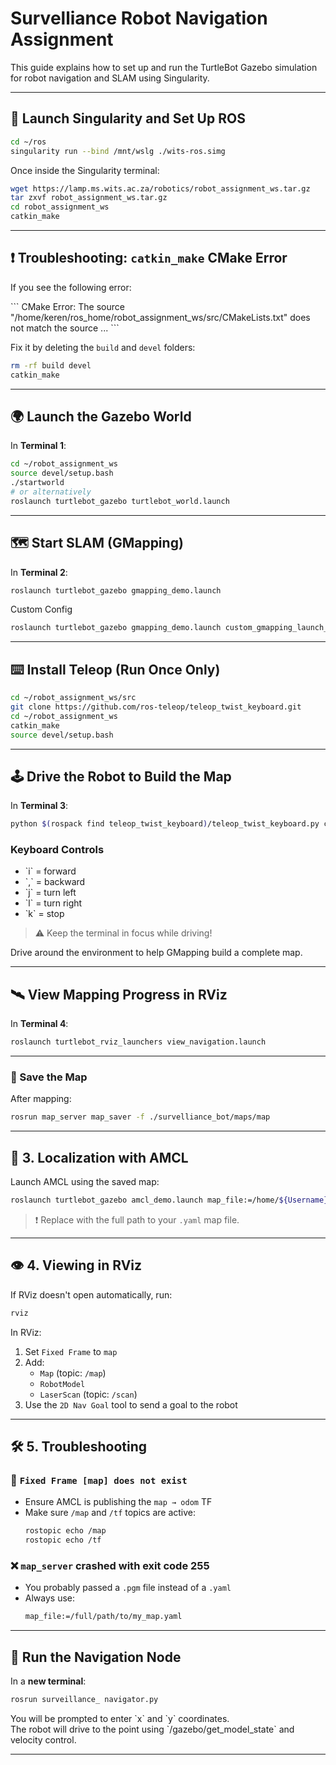 # Survelliance Robot Navigation Assignment

This guide explains how to set up and run the TurtleBot Gazebo simulation for robot navigation and SLAM using Singularity.

---

## 🚀 Launch Singularity and Set Up ROS

```bash
cd ~/ros
singularity run --bind /mnt/wslg ./wits-ros.simg
```

Once inside the Singularity terminal:

```bash
wget https://lamp.ms.wits.ac.za/robotics/robot_assignment_ws.tar.gz
tar zxvf robot_assignment_ws.tar.gz
cd robot_assignment_ws
catkin_make
```

---

## ❗ Troubleshooting: `catkin_make` CMake Error

If you see the following error:

\`\`\`
CMake Error: The source "/home/keren/ros_home/robot_assignment_ws/src/CMakeLists.txt" does not match the source ...
\`\`\`

Fix it by deleting the `build` and `devel` folders:

```bash
rm -rf build devel
catkin_make
```

---

## 🌍 Launch the Gazebo World

In **Terminal 1**:

```bash
cd ~/robot_assignment_ws
source devel/setup.bash
./startworld
# or alternatively
roslaunch turtlebot_gazebo turtlebot_world.launch
```

---

## 🗺️ Start SLAM (GMapping)

In **Terminal 2**:

```bash
roslaunch turtlebot_gazebo gmapping_demo.launch
```

Custom Config
```bash
roslaunch turtlebot_gazebo gmapping_demo.launch custom_gmapping_launch_file:=./survelliance_bot/launch/gmapping.launch
```

---

## ⌨️ Install Teleop (Run Once Only)

```bash
cd ~/robot_assignment_ws/src
git clone https://github.com/ros-teleop/teleop_twist_keyboard.git
cd ~/robot_assignment_ws
catkin_make
source devel/setup.bash
```

---

## 🕹️ Drive the Robot to Build the Map

In **Terminal 3**:

```bash
python $(rospack find teleop_twist_keyboard)/teleop_twist_keyboard.py cmd_vel:=/cmd_vel_mux/input/teleop
```

### Keyboard Controls

- \`i\` = forward  
- \`,` = backward  
- \`j\` = turn left  
- \`l\` = turn right  
- \`k\` = stop  

> ⚠️ Keep the terminal in focus while driving!

Drive around the environment to help GMapping build a complete map.

---

## 🛰️ View Mapping Progress in RViz

In **Terminal 4**:

```bash
roslaunch turtlebot_rviz_launchers view_navigation.launch
```
---

### 💾 Save the Map

After mapping:

```bash
rosrun map_server map_saver -f ./survelliance_bot/maps/map
```
---

## 📌 3. Localization with AMCL

Launch AMCL using the saved map:

```bash
roslaunch turtlebot_gazebo amcl_demo.launch map_file:=/home/${Username}$/ros_home/robot_assignment_ws/survelliance_bot/maps/my_map.yaml
```

> ❗ Replace with the full path to your `.yaml` map file.

---

## 👁️ 4. Viewing in RViz

If RViz doesn't open automatically, run:

```bash
rviz
```

In RViz:

1. Set `Fixed Frame` to `map`
2. Add:
   - `Map` (topic: `/map`)
   - `RobotModel`
   - `LaserScan` (topic: `/scan`)
3. Use the `2D Nav Goal` tool to send a goal to the robot

---

## 🛠️ 5. Troubleshooting

### 🔧 `Fixed Frame [map] does not exist`
- Ensure AMCL is publishing the `map → odom` TF
- Make sure `/map` and `/tf` topics are active:
  ```bash
  rostopic echo /map
  rostopic echo /tf
  ```

### ❌ `map_server` crashed with exit code 255
- You probably passed a `.pgm` file instead of a `.yaml`
- Always use:
  ```bash
  map_file:=/full/path/to/my_map.yaml
  ```

---

## 🧭 Run the Navigation Node

In a **new terminal**:

```bash
rosrun surveillance_ navigator.py
```

You will be prompted to enter \`x\` and \`y\` coordinates.  
The robot will drive to the point using \`/gazebo/get_model_state\` and velocity control.

---
